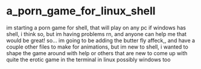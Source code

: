 # a_porn_game_for_linux_shell
im starting a porn game for shell, that will play on any pc if windows has shell, i think so, but im having problems rn, and anyone can help me that would be great!
 so... im going to be adding the butter fly affeck,, and have a couple other files to make for animations, but im new to shell, i wanted to shape the game around with help or others that are new to come up with quite the erotic game in the terminal in linux possibly windows too
